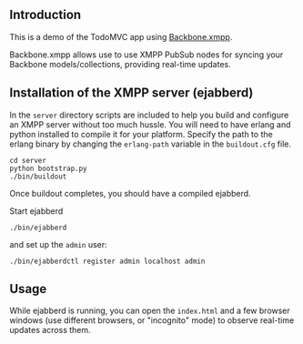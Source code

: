 Introduction
------------

This is a demo of the TodoMVC app using [Backbone.xmpp](http://github.com/ggozad/Backbone.xmpp).

Backbone.xmpp allows use to use XMPP PubSub nodes for syncing your Backbone models/collections, providing real-time updates.


Installation of the XMPP server (ejabberd)
------------------------------------------

In the `server` directory scripts are included to help you build and configure an XMPP server without too much hussle. You will need to have erlang and python installed to compile it for your platform. Specify the path to the erlang binary by changing the `erlang-path` variable in the `buildout.cfg` file.

    cd server
    python bootstrap.py
    ./bin/buildout

Once buildout completes, you should have a compiled ejabberd.

Start ejabberd

    ./bin/ejabberd

and set up the `admin` user:

    ./bin/ejabberdctl register admin localhost admin

Usage
-----

While ejabberd is running, you can open the `index.html` and a few browser windows (use different browsers, or "incognito" mode) to observe real-time updates across them.



